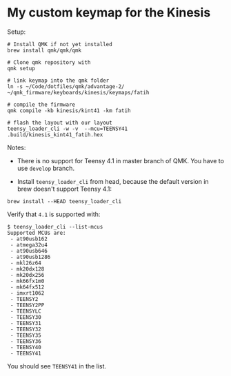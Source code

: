 # My custom keymap for the Kinesis

Setup:


```
# Install QMK if not yet installed
brew install qmk/qmk/qmk

# Clone qmk repository with 
qmk setup

# link keymap into the qmk folder
ln -s ~/Code/dotfiles/qmk/advantage-2/ ~/qmk_firmware/keyboards/kinesis/keymaps/fatih

# compile the firmware
qmk compile -kb kinesis/kint41 -km fatih

# flash the layout with our layout
teensy_loader_cli -w -v  --mcu=TEENSY41 .build/kinesis_kint41_fatih.hex

```

Notes:

* There is no support for Teensy 4.1 in master branch of QMK. You have to use `develop` branch.

* Install `teensy_loader_cli` from head, because the default version in brew doesn't support Teensy 4.1:

```
brew install --HEAD teensy_loader_cli
```

Verify that `4.1` is supported with: 

```
$ teensy_loader_cli --list-mcus
Supported MCUs are:
 - at90usb162
 - atmega32u4
 - at90usb646
 - at90usb1286
 - mkl26z64
 - mk20dx128
 - mk20dx256
 - mk66fx1m0
 - mk64fx512
 - imxrt1062
 - TEENSY2
 - TEENSY2PP
 - TEENSYLC
 - TEENSY30
 - TEENSY31
 - TEENSY32
 - TEENSY35
 - TEENSY36
 - TEENSY40
 - TEENSY41
```

You should see `TEENSY41` in the list.
